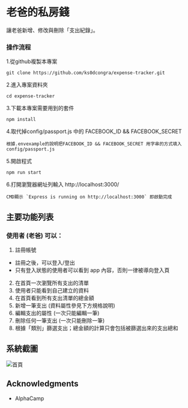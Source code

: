 # 老爸的私房錢
讓老爸新增、修改與刪除「支出紀錄」。

### 操作流程
1.從github複製本專案

```
git clone https://github.com/ks0dcongra/expense-tracker.git
```

2.進入專案資料夾

```
cd expense-tracker
```

3.下載本專案需要用到的套件
```
npm install
```

4.取代掉config/passport.js 中的 FACEBOOK_ID && FACEBOOK_SECRET
```
根據.envexample的說明把FACEBOOK_ID && FACEBOOK_SECRET 用字串的方式填入config/passport.js
```

5.開啟程式
```
npm run start 
```

6.打開瀏覽器網址列輸入 http://localhost:3000/
```
CMD顯示 `Express is running on http://localhost:3000` 即啟動完成
```

## 主要功能列表
### 使用者 (老爸) 可以：

1. 註冊帳號
  - 註冊之後，可以登入/登出
  - 只有登入狀態的使用者可以看到 app 內容，否則一律被導向登入頁
2. 在首頁一次瀏覽所有支出的清單
3. 使用者只能看到自己建立的資料
4. 在首頁看到所有支出清單的總金額
5. 新增一筆支出 (資料屬性參見下方規格說明)
6. 編輯支出的屬性 (一次只能編輯一筆)
7. 刪除任何一筆支出 (一次只能刪除一筆)
8. 根據「類別」篩選支出；總金額的計算只會包括被篩選出來的支出總和

## 系統截圖
![首頁](https://github.com/ks0dcongra/expense-tracker/blob/master/public/img/record.jpg)

## Acknowledgments
* AlphaCamp


